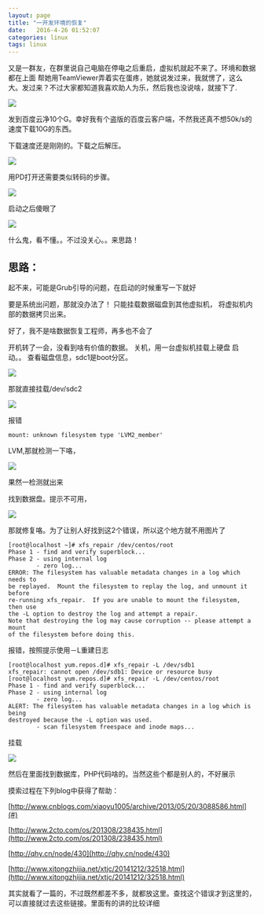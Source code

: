 ```yaml
---
layout: page
title: "一开发环境的恢复"
date:   2016-4-26 01:52:07
categories: linux
tags: linux
---
```


又是一群友，在群里说自己电脑在停电之后重启，虚拟机就起不来了。环境和数据都在上面
帮她用TeamViewer弄着实在蛋疼，她就说发过来，我就愣了，这么大。发过来？不过大家都知道我喜欢助人为乐，然后我也没说啥，就接下了.

![](https://chenyanshan.github.io/img/linux/server/mysql_server_fail/image1.png?raw=true)

发到百度云净10个G。幸好我有个盗版的百度云客户端，不然我还真不想50k/s的速度下载10G的东西。

下载速度还是刚刚的。下载之后解压。

![](https://chenyanshan.github.io/img/linux/server/mysql_server_fail/image2.png?raw=true)

用PD打开还需要类似转码的步骤。

![](https://chenyanshan.github.io/img/linux/server/mysql_server_fail/image3.png?raw=true)

启动之后傻眼了

![](https://chenyanshan.github.io/img/linux/server/mysql_server_fail/image4.png?raw=true)

什么鬼，看不懂。。不过没关心。。来思路！

## 思路：

起不来，可能是Grub引导的问题，在启动的时候重写一下就好

要是系统出问题，那就没办法了！
只能挂载数据磁盘到其他虚拟机，
将虚拟机内部的数据拷贝出来。

好了，我不是啥数据恢复工程师，再多也不会了


开机转了一会，没看到啥有价值的数据。
关机，用一台虚拟机挂载上硬盘
启动。。
查看磁盘信息，sdc1是boot分区。

![](https://chenyanshan.github.io/img/linux/server/mysql_server_fail/image4.png?raw=true)

那就直接挂载/dev/sdc2

![](https://chenyanshan.github.io/img/linux/server/mysql_server_fail/image5.png?raw=true)

报错 
	
	mount: unknown filesystem type 'LVM2_member'

LVM,那就检测一下咯，

![](https://chenyanshan.github.io/img/linux/server/mysql_server_fail/image6.png?raw=true)

果然一检测就出来

找到数据盘。提示不可用，

![](https://chenyanshan.github.io/img/linux/server/mysql_server_fail/image6.png?raw=true)

那就修复咯。为了让别人好找到这2个错误，所以这个地方就不用图片了
	
	[root@localhost ~]# xfs_repair /dev/centos/root 
	Phase 1 - find and verify superblock...
	Phase 2 - using internal log
	        - zero log...
	ERROR: The filesystem has valuable metadata changes in a log which needs to
	be replayed.  Mount the filesystem to replay the log, and unmount it before
	re-running xfs_repair.  If you are unable to mount the filesystem, then use
	the -L option to destroy the log and attempt a repair.
	Note that destroying the log may cause corruption -- please attempt a mount
	of the filesystem before doing this.

报错，按照提示使用－L重建日志

	[root@localhost yum.repos.d]# xfs_repair -L /dev/sdb1
	xfs_repair: cannot open /dev/sdb1: Device or resource busy
	[root@localhost yum.repos.d]# xfs_repair -L /dev/centos/root 
	Phase 1 - find and verify superblock...
	Phase 2 - using internal log
	        - zero log...
	ALERT: The filesystem has valuable metadata changes in a log which is being
	destroyed because the -L option was used.
	        - scan filesystem freespace and inode maps...

挂载

![](https://chenyanshan.github.io/img/linux/server/mysql_server_fail/image7.png?raw=true)

然后在里面找到数据库，PHP代码啥的。当然这些个都是别人的，不好展示
 
摸索过程在下列blog中获得了帮助：

[http://www.cnblogs.com/xiaoyu1005/archive/2013/05/20/3088586.html](#)

[http://www.2cto.com/os/201308/238435.html](http://www.2cto.com/os/201308/238435.html)

[http://qhy.cn/node/430](http://qhy.cn/node/430)

[http://www.xitongzhijia.net/xtjc/20141212/32518.html](http://www.xitongzhijia.net/xtjc/20141212/32518.html)

其实就看了一篇的，不过既然都差不多，就都放这里。查找这个错误才到这里的，可以直接就过去这些链接。里面有的讲的比较详细
